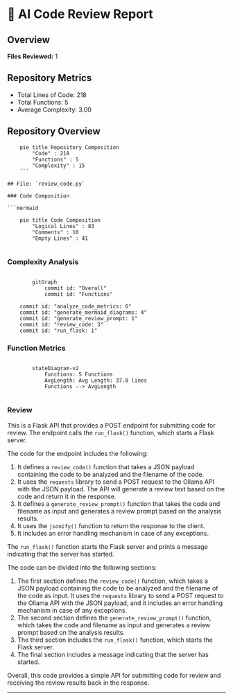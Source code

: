 # 🤖 AI Code Review Report

## Overview

**Files Reviewed:** 1

## Repository Metrics

- Total Lines of Code: 218
- Total Functions: 5
- Average Complexity: 3.00

## Repository Overview

```mermaid
    pie title Repository Composition
        "Code" : 218
        "Functions" : 5
        "Complexity" : 15
    ```

## File: `review_code.py`

### Code Composition

```mermaid

    pie title Code Composition
        "Logical Lines" : 83
        "Comments" : 10
        "Empty Lines" : 41
    
```

### Complexity Analysis

```mermaid

        gitGraph
            commit id: "Overall"
            commit id: "Functions"
        
    commit id: "analyze_code_metrics: 6"
    commit id: "generate_mermaid_diagrams: 4"
    commit id: "generate_review_prompt: 1"
    commit id: "review_code: 3"
    commit id: "run_flask: 1"
```

### Function Metrics

```mermaid

        stateDiagram-v2
            Functions: 5 Functions
            AvgLength: Avg Length: 37.8 lines
            Functions --> AvgLength
        
```

### Review

This is a Flask API that provides a POST endpoint for submitting code for review. The endpoint calls the `run_flask()` function, which starts a Flask server.

The code for the endpoint includes the following:

1. It defines a `review_code()` function that takes a JSON payload containing the code to be analyzed and the filename of the code.
2. It uses the `requests` library to send a POST request to the Ollama API with the JSON payload. The API will generate a review text based on the code and return it in the response.
3. It defines a `generate_review_prompt()` function that takes the code and filename as input and generates a review prompt based on the analysis results.
4. It uses the `jsonify()` function to return the response to the client.
5. It includes an error handling mechanism in case of any exceptions.

The `run_flask()` function starts the Flask server and prints a message indicating that the server has started.

The code can be divided into the following sections:

1. The first section defines the `review_code()` function, which takes a JSON payload containing the code to be analyzed and the filename of the code as input. It uses the `requests` library to send a POST request to the Ollama API with the JSON payload, and it includes an error handling mechanism in case of any exceptions.
2. The second section defines the `generate_review_prompt()` function, which takes the code and filename as input and generates a review prompt based on the analysis results.
3. The third section includes the `run_flask()` function, which starts the Flask server.
4. The final section includes a message indicating that the server has started.

Overall, this code provides a simple API for submitting code for review and receiving the review results back in the response.

---

